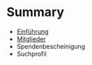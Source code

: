 # Summary

* [Einführung](README.md)
* [Mitglieder](mitglieder.md)
* Spendenbescheinigung
* Suchprofil

